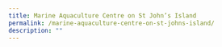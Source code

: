 ```yaml
---
title: Marine Aquaculture Centre on St John’s Island
permalink: /marine-aquaculture-centre-on-st-johns-island/
description: ""
---
```

